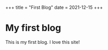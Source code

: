 +++
title = "First Blog"
date = 2021-12-15
+++

# My first blog

This is my first blog.
I love this site!
